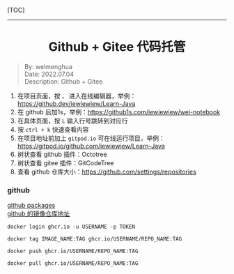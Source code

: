 [TOC]

---

<h1 align = "center">Github + Gitee 代码托管</h1>

> By: weimenghua  
> Date: 2022.07.04  
> Description: Github + Gitee



1. 在项目页面，按 `。` 进入在线编辑器，举例：https://github.dev/iewiewiew/Learn-Java
2. 在 github 后加1s，举例：https://github1s.com/iewiewiew/wei-notebook
3. 在具体页面，按 `L` 输入行号跳转到对应行
4. 按 `ctrl + k` 快速查看内容
5. 在项目地址前加上 `gitpod.io` 可在线运行项目，举例：https://gitpod.io/github.com/iewiewiew/Learn-Java
6. 树状查看 github 插件：Octotree
7. 树状查看 gitee 插件：GitCodeTree
8. 查看 github 仓库大小：https://github.com/settings/repositories



### github
[github packages](https://docs.github.com/en/packages)  
[github 的镜像仓库地址](https://ghcr.io)

```
docker login ghcr.io -u USERNAME -p TOKEN

docker tag IMAGE_NAME:TAG ghcr.io/USERNAME/REPO_NAME:TAG

docker push ghcr.io/USERNAME/REPO_NAME:TAG

docker pull ghcr.io/USERNAME/REPO_NAME:TAG
```